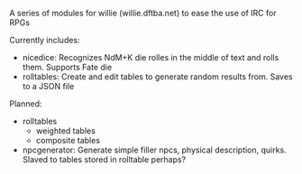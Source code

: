 A series of modules for willie (willie.dftba.net) to ease the use of IRC for RPGs

Currently includes:

* nicedice: Recognizes NdM+K die rolles in the middle of text and rolls them. Supports Fate die
* rolltables: Create and edit tables to generate random results from. Saves to a JSON file

Planned:

* rolltables
    * weighted tables
    * composite tables
* npcgenerator: Generate simple filler npcs, physical description, quirks. Slaved to tables stored in rolltable perhaps?
